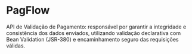 # PagFlow
API de Validação de Pagamento: responsável por garantir a integridade e consistência dos dados enviados, utilizando validação declarativa com Bean Validation (JSR-380) e encaminhamento seguro das requisições válidas.
